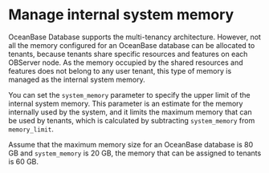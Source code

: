 # Manage internal system memory

OceanBase Database supports the multi-tenancy architecture. However, not all the memory configured for an OceanBase database can be allocated to tenants, because tenants share specific resources and features on each OBServer node. As the memory occupied by the shared resources and features does not belong to any user tenant, this type of memory is managed as the internal system memory.

You can set the `system_memory` parameter to specify the upper limit of the internal system memory. This parameter is an estimate for the memory internally used by the system, and it limits the maximum memory that can be used by tenants, which is calculated by subtracting `system_memory` from `memory_limit`.

Assume that the maximum memory size for an OceanBase database is 80 GB and `system_memory` is 20 GB, the memory that can be assigned to tenants is 60 GB.

